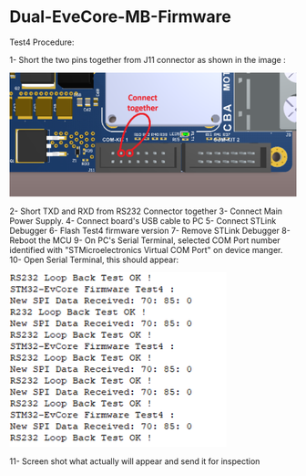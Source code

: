 # Dual-EveCore-MB-Firmware


Test4 Procedure:


1- Short the two pins together from J11 connector as shown in the image :

![alt text](image.png)

2- Short TXD and RXD from RS232 Connector together
3- Connect Main Power Supply.
4- Connect board's USB cable to PC
5- Connect STLink Debugger
6- Flash Test4 firmware version
7- Remove STLink Debugger
8- Reboot the MCU
9- On PC's Serial Terminal, selected COM Port number identified with "STMicroelectronics Virtual COM Port" on device manger.
10- Open Serial Terminal, this should appear:

![alt text](image-1.png)

11- Screen shot what actually will appear and send it for inspection

